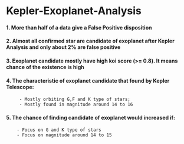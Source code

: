 # Kepler-Exoplanet-Analysis

#### 1. More than half of a data give a False Positive disposition
#### 2. Almost all confirmed star are candidate of exoplanet after Kepler Analysis and only about 2% are false positive
#### 3. Exoplanet candidate mostly have high koi score (>= 0.8). It means chance of the existence is high
#### 4. The characteristic of exoplanet candidate that found by Kepler Telescope:
         - Mostly orbiting G,F and K type of stars;
         - Mostly found in magnitude around 14 to 16
#### 5. The chance of finding candidate of exoplanet would increased if:
        - Focus on G and K type of stars
        - Focus on magnitude around 14 to 15
